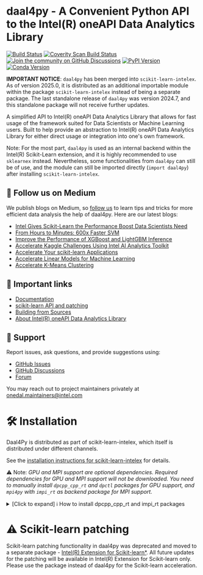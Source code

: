 <!--
  ~ Copyright 2021 Intel Corporation
  ~
  ~ Licensed under the Apache License, Version 2.0 (the "License");
  ~ you may not use this file except in compliance with the License.
  ~ You may obtain a copy of the License at
  ~
  ~     http://www.apache.org/licenses/LICENSE-2.0
  ~
  ~ Unless required by applicable law or agreed to in writing, software
  ~ distributed under the License is distributed on an "AS IS" BASIS,
  ~ WITHOUT WARRANTIES OR CONDITIONS OF ANY KIND, either express or implied.
  ~ See the License for the specific language governing permissions and
  ~ limitations under the License.
-->

# daal4py - A Convenient Python API to the Intel(R) oneAPI Data Analytics Library
[![Build Status](https://dev.azure.com/daal/daal4py/_apis/build/status/CI?branchName=main)](https://dev.azure.com/daal/daal4py/_build/latest?definitionId=9&branchName=main)
[![Coverity Scan Build Status](https://scan.coverity.com/projects/21716/badge.svg)](https://scan.coverity.com/projects/daal4py)
[![Join the community on GitHub Discussions](https://badgen.net/badge/join%20the%20discussion/on%20github/black?icon=github)](https://github.com/IntelPython/daal4py/discussions)
[![PyPI Version](https://img.shields.io/pypi/v/daal4py)](https://pypi.org/project/daal4py/)
[![Conda Version](https://img.shields.io/conda/vn/conda-forge/daal4py)](https://anaconda.org/conda-forge/daal4py)

**IMPORTANT NOTICE**: `daal4py` has been merged into `scikit-learn-intelex`. As of version 2025.0, it is distributed as an additional importable module within the package `scikit-learn-intelex` instead of being a separate package. The last standalone release of `daal4py` was version 2024.7, and this standalone package will not receive further updates.

A simplified API to Intel(R) oneAPI Data Analytics Library that allows for fast usage of the framework suited for Data Scientists or Machine Learning users.  Built to help provide an abstraction to Intel(R) oneAPI Data Analytics Library for either direct usage or integration into one's own framework.

Note: For the most part, `daal4py` is used as an internal backend within the Intel(R) Scikit-Learn extension, and it is highly recommended to use `sklearnex` instead. Nevertheless, some functionalities from `daal4py` can still be of use, and the module can still be imported directly (`import daal4py`) after installing `scikit-learn-intelex`.

## 👀 Follow us on Medium

We publish blogs on Medium, so [follow us](https://medium.com/intel-analytics-software/tagged/machine-learning) to learn tips and tricks for more efficient data analysis the help of daal4py. Here are our latest blogs:

- [Intel Gives Scikit-Learn the Performance Boost Data Scientists Need](https://medium.com/intel-analytics-software/intel-gives-scikit-learn-the-performance-boost-data-scientists-need-42eb47c80b18)
- [From Hours to Minutes: 600x Faster SVM](https://medium.com/intel-analytics-software/from-hours-to-minutes-600x-faster-svm-647f904c31ae)
- [Improve the Performance of XGBoost and LightGBM Inference](https://medium.com/intel-analytics-software/improving-the-performance-of-xgboost-and-lightgbm-inference-3b542c03447e)
- [Accelerate Kaggle Challenges Using Intel AI Analytics Toolkit](https://medium.com/intel-analytics-software/accelerate-kaggle-challenges-using-intel-ai-analytics-toolkit-beb148f66d5a)
- [Accelerate Your scikit-learn Applications](https://medium.com/intel-analytics-software/improving-the-performance-of-xgboost-and-lightgbm-inference-3b542c03447e)
- [Accelerate Linear Models for Machine Learning](https://medium.com/intel-analytics-software/accelerating-linear-models-for-machine-learning-5a75ff50a0fe)
- [Accelerate K-Means Clustering](https://medium.com/intel-analytics-software/accelerate-k-means-clustering-6385088788a1)

## 🔗 Important links
- [Documentation](https://intelpython.github.io/daal4py/)
- [scikit-learn API and patching](https://intelpython.github.io/daal4py/sklearn.html#sklearn)
- [Building from Sources](https://github.com/uxlfoundation/scikit-learn-intelex/blob/main/daal4py/INSTALL.md)
- [About Intel(R) oneAPI Data Analytics Library](https://github.com/uxlfoundation/oneDAL)

## 💬 Support

Report issues, ask questions, and provide suggestions using:

- [GitHub Issues](https://github.com/uxlfoundation/scikit-learn-intelex/issues)
- [GitHub Discussions](https://github.com/uxlfoundation/scikit-learn-intelex/discussions)
- [Forum](https://community.intel.com/t5/Intel-Distribution-for-Python/bd-p/distribution-python)

You may reach out to project maintainers privately at onedal.maintainers@intel.com

# 🛠 Installation

Daal4Py is distributed as part of scikit-learn-intelex, which itself is distributed under different channels.

See the [installation instructions for scikit-learn-intelex](https://github.com/uxlfoundation/scikit-learn-intelex/blob/main/INSTALL.md) for details.

⚠️ Note: *GPU and MPI support are optional dependencies.
Required dependencies for GPU and MPI support will not be downloaded.
You need to manually install `dpcpp_cpp_rt` and `dpctl` packages for GPU support, and `mpi4py` with `impi_rt` as backend package for MPI support.*

<details><summary>[Click to expand] ℹ️ How to install dpcpp_cpp_rt and impi_rt packages </summary>

```shell
# PyPi for dpcpp
pip install -U dpcpp_cpp_rt dpctl
```

```shell
# PyPi for MPI
pip install -U mpi4py impi_rt
```

```shell
# Anaconda Cloud for dpcpp
conda install dpcpp_cpp_rt dpctl -c https://software.repos.intel.com/python/conda/
```

```shell
# Anaconda Cloud for MPI
conda install mpi4py impi_rt -c https://software.repos.intel.com/python/conda/
```

</details>


# ⚠️ Scikit-learn patching

Scikit-learn patching functionality in daal4py was deprecated and moved to a separate package - [Intel(R) Extension for Scikit-learn*](https://github.com/uxlfoundation/scikit-learn-intelex). All future updates for the patching will be available in Intel(R) Extension for Scikit-learn only. Please use the package instead of daal4py for the Scikit-learn acceleration.
